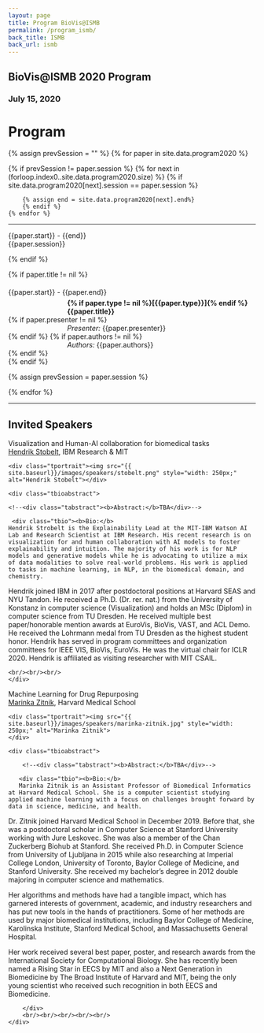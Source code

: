 ```yaml
---
layout: page
title: Program BioVis@ISMB
permalink: /program_ismb/
back_title: ISMB
back_url: ismb
---
```



## BioVis@ISMB 2020 Program

### July 15, 2020

<h1> Program </h1>

{% assign prevSession = "" %}
{% for paper in site.data.program2020 %}
  
  {% if prevSession != paper.session %}
	{% for next in (forloop.index0..site.data.program2020.size) %}
	        {% if site.data.program2020[next].session == paper.session %}
		
		{% assign end = site.data.program2020[next].end%}
		{% endif %}
   	{% endfor %}

  <hr class="style-one" />
  <div>
    <div class="sumTime2"> {{paper.start}} - {{end}}</div>
    <div class="sumContent">{{paper.session}}</div>
  </div>
  
  
  {% endif %}

  {% if paper.title != nil %}
  <div>
      <div class="sumTime" style="padding-top:5px;"> {{paper.start}} - {{paper.end}}</div>
	<div class="ttile" style="padding-left:120px; padding-top:5px;">
        <strong>
	 {% if paper.type != nil %}[{{paper.type}}]{% endif %}
	    {{paper.title}}
        </strong>
	</div>
	  {% if paper.presenter != nil %}
		<div class="sumDetail" style="padding-left:120px;"> <em>Presenter:</em> {{paper.presenter}}</div>
	  {% endif %}
          {% if paper.authors != nil %}
		<div class="sumDetail" style="padding-left:120px;"> <em>Authors:</em> {{paper.authors}}</div>
	  {% endif %}
  </div>
  {% endif %}
  
  {% assign prevSession = paper.session %}
  
{% endfor %}

<hr class="style-one">


## Invited Speakers

<div class="talk">
    <div class="ttitle">Visualization and Human-AI collaboration for biomedical tasks
</div>
    <div><span class="tspeaker"><a href="http://hendrik.strobelt.com">Hendrik Stobelt</a></span>, <span> IBM Research & MIT </span></div>

    <div class="tportrait"><img src="{{ site.baseurl}}/images/speakers/stobelt.png" style="width: 250px;" alt="Hendrik Stobelt"></div>

    <div class="tbioabstract"> 
	
	<!--<div class="tabstract"><b>Abstract:</b>TBA</div>-->
	
	 <div class="tbio"><b>Bio:</b>
	Hendrik Strobelt is the Explainability Lead at the MIT-IBM Watson AI Lab and Research Scientist at IBM Research. His recent research is on visualization for and human collaboration with AI models to foster explainability and intuition. The majority of his work is for NLP models and generative models while he is advocating to utilize a mix of data modalities to solve real-world problems. His work is applied to tasks in machine learning, in NLP, in the biomedical domain, and chemistry.

Hendrik joined IBM in 2017 after postdoctoral positions at Harvard SEAS and NYU Tandon. He received a Ph.D. (Dr. rer. nat.) from the University of Konstanz in computer science (Visualization) and holds an MSc (Diplom) in computer science from TU Dresden. He received multiple best paper/honorable mention awards at EuroVis, BioVis, VAST, and ACL Demo. He received the Lohrmann medal from TU Dresden as the highest student honor. Hendrik has served in program committees and organization committees for IEEE VIS, BioVis, EuroVis. He was the virtual chair for ICLR 2020. Hendrik is affiliated as visiting researcher with MIT CSAIL.
</div>
	
	<br/><br/><br/>
    </div>
</div>

<a name="sheelagh"></a>
<div class="talk">
    <div class="ttitle">Machine Learning for Drug Repurposing</div>
    <div><span class="tspeaker"><a href="https://dbmi.hms.harvard.edu/people/marinka-zitnik">Marinka Zitnik</a></span>, <span> Harvard Medical School </span></div>

    <div class="tportrait"><img src="{{ site.baseurl}}/images/speakers/marinka-zitnik.jpg" style="width: 250px;" alt="Marinka Zitnik">
    </div>

    <div class="tbioabstract">

        <!--<div class="tabstract"><b>Abstract:</b>TBA</div>-->

       <div class="tbio"><b>Bio:</b>
       Marinka Zitnik is an Assistant Professor of Biomedical Informatics at Harvard Medical School. She is a computer scientist studying applied machine learning with a focus on challenges brought forward by data in science, medicine, and health.

Dr. Zitnik joined Harvard Medical School in December 2019. Before that, she was a postdoctoral scholar in Computer Science at Stanford University working with Jure Leskovec. She was also a member of the Chan Zuckerberg Biohub at Stanford. She received Ph.D. in Computer Science from University of Ljubljana in 2015 while also researching at Imperial College London, University of Toronto, Baylor College of Medicine, and Stanford University. She received my bachelor’s degree in 2012 double majoring in computer science and mathematics.

Her algorithms and methods have had a tangible impact, which has garnered interests of government, academic, and industry researchers and has put new tools in the hands of practitioners. Some of her methods are used by major biomedical institutions, including Baylor College of Medicine, Karolinska Institute, Stanford Medical School, and Massachusetts General Hospital.

Her work received several best paper, poster, and research awards from the International Society for Computational Biology. She has recently been named a Rising Star in EECS by MIT and also a Next Generation in Biomedicine by The Broad Institute of Harvard and MIT, being the only young scientist who received such recognition in both EECS and Biomedicine.

        </div>
		<br/><br/><br/><br/><br/>
    </div>
</div>

<br>
<br>
